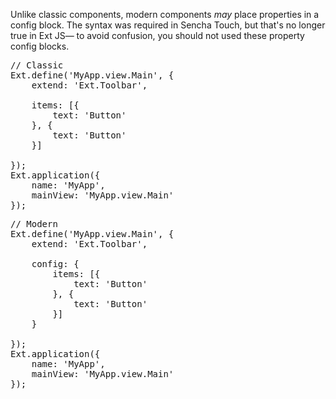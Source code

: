 Unlike classic components, modern components *may* place properties in a config block. 
The syntax was required in Sencha Touch, but that's no longer true in Ext JS&mdash;
to avoid confusion, you should not used these property config blocks.

<pre class="runnable classic 200">
// Classic
Ext.define('MyApp.view.Main', {
    extend: 'Ext.Toolbar',

    items: [{
        text: 'Button'
    }, {
        text: 'Button'
    }]

});
Ext.application({
    name: 'MyApp',
    mainView: 'MyApp.view.Main'
});
</pre>


<pre class="runnable modern 200">
// Modern
Ext.define('MyApp.view.Main', {
    extend: 'Ext.Toolbar',
        
    config: {
        items: [{
            text: 'Button'
        }, {
            text: 'Button'
        }]
    }

});
Ext.application({
    name: 'MyApp',
    mainView: 'MyApp.view.Main'
});
</pre>
